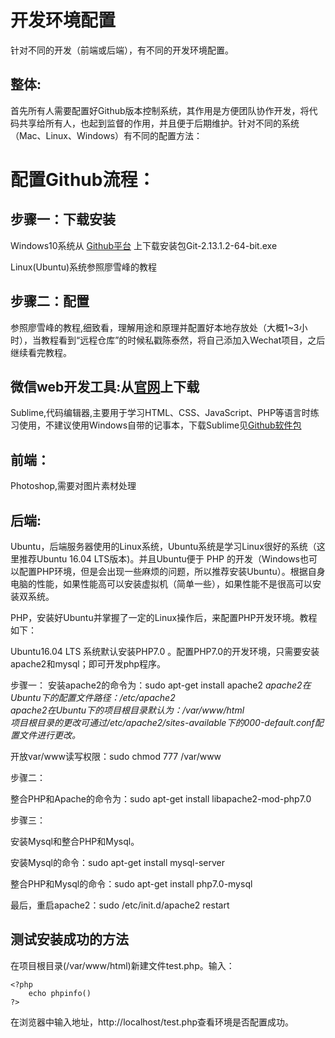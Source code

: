 <h1>开发环境配置</h1>
<p>针对不同的开发（前端或后端），有不同的开发环境配置。</p>
<h2>整体:</h2>
<p>首先所有人需要配置好Github版本控制系统，其作用是方便团队协作开发，将代码共享给所有人，也起到监督的作用，并且便于后期维护。针对不同的系统（Mac、Linux、Windows）有不同的配置方法：</p>
<h1>配置Github流程：</h1>
<h2>步骤一：下载安装</h2>
<p>Windows10系统从 <a href=https://github.com/chentairan/Wechat/tree/master/软件包/Git-Win>Github平台<a> 上下载安装包Git-2.13.1.2-64-bit.exe</p>
<p>Linux(Ubuntu)系统参照廖雪峰的教程</p>
<h2>步骤二：配置</h2>
<p>参照廖雪峰的教程,细致看，理解用途和原理并配置好本地存放处（大概1~3小时），当教程看到“远程仓库”的时候私戳陈泰然，将自己添加入Wechat项目，之后继续看完教程。</p>
<h2>微信web开发工具:从<a href=https://mp.weixin.qq.com/debug/wxadoc/dev/devtools/download.html>官网</a>上下载</h2>
<p>Sublime,代码编辑器,主要用于学习HTML、CSS、JavaScript、PHP等语言时练习使用，不建议使用Windows自带的记事本，下载Sublime见<a href=https://github.com/chentairan/Wechat/tree/master/软件包/Sublime3>Github软件包<a></p>
<h2>前端：</h2>
<p>Photoshop,需要对图片素材处理</p>
<h2>后端:</h2>
<p>Ubuntu，后端服务器使用的Linux系统，Ubuntu系统是学习Linux很好的系统（这里推荐Ubuntu 16.04 LTS版本)。并且Ubuntu便于 PHP 的开发（Windows也可以配置PHP环境，但是会出现一些麻烦的问题，所以推荐安装Ubuntu）。根据自身电脑的性能，如果性能高可以安装虚拟机（简单一些），如果性能不是很高可以安装双系统。</p>
<p>PHP，安装好Ubuntu并掌握了一定的Linux操作后，来配置PHP开发环境。教程如下：</p>
<p>Ubuntu16.04 LTS 系统默认安装PHP7.0 。配置PHP7.0的开发环境，只需要安装apache2和mysql；即可开发php程序。</p>
<p>步骤一： 安装apache2的命令为：sudo apt-get install apache2 
<i>apache2在Ubuntu下的配置文件路径：/etc/apache2</i></br>
<i>apache2在Ubuntu下的项目根目录默认为：/var/www/html </i></br>
<i>项目根目录的更改可通过/etc/apache2/sites-available下的000-default.conf配置文件进行更改。</i></br>
<p>开放var/www读写权限：sudo chmod 777 /var/www</p>
<p>步骤二：<p> 
<p>整合PHP和Apache的命令为：sudo apt-get install libapache2-mod-php7.0</p>
<p>步骤三： </p>
<p>安装Mysql和整合PHP和Mysql。 </p>
<p>安装Mysql的命令：sudo apt-get install mysql-server </p>
<p>整合PHP和Mysql的命令：sudo apt-get install php7.0-mysql</p>
<p>最后，重启apache2：sudo /etc/init.d/apache2 restart </p>
<h2>测试安装成功的方法</h2>
<p>在项目根目录(/var/www/html)新建文件test.php。输入：</p>
<code><pre>
&lt?php
	echo phpinfo()
?&gt
</pre></code>
<p>在浏览器中输入地址，http://localhost/test.php查看环境是否配置成功。</p>
